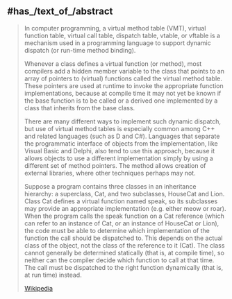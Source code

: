 ﻿---
aliases:
- "Virtual method table"
- VMT
- Virtual-Method-Table
---

## #has_/text_of_/abstract 

> In computer programming, a virtual method table (VMT), 
> virtual function table, virtual call table, dispatch table, vtable, or vftable 
> is a mechanism used in a programming language to support dynamic dispatch (or run-time method binding).
>
> Whenever a class defines a virtual function (or method), most compilers add a hidden member variable to the class that points to an array of pointers to (virtual) functions called the virtual method table. These pointers are used at runtime to invoke the appropriate function implementations, because at compile time it may not yet be known if the base function is to be called or a derived one implemented by a class that inherits from the base class.
>
> There are many different ways to implement such dynamic dispatch, but use of virtual method tables is especially common among C++ and related languages (such as D and C#). Languages that separate the programmatic interface of objects from the implementation, like Visual Basic and Delphi, also tend to use this approach, because it allows objects to use a different implementation simply by using a different set of method pointers.  The method allows creation of external libraries, where other techniques perhaps may not.
>
> Suppose a program contains three classes in an inheritance hierarchy: a superclass, Cat, and two subclasses, HouseCat and Lion. Class Cat defines a virtual function named speak, so its subclasses may provide an appropriate implementation (e.g. either meow or roar). When the program calls the speak function on a Cat reference (which can refer to an instance of Cat, or an instance of HouseCat or Lion), the code must be able to determine which implementation of the function the call should be dispatched to. This depends on the actual class of the object, not the class of the reference to it (Cat). The class cannot generally be determined statically (that is, at compile time), so neither can the compiler decide which function to call at that time. The call must be dispatched to the right function dynamically (that is, at run time) instead.
>
> [Wikipedia](https://en.wikipedia.org/wiki/Virtual%20method%20table)

